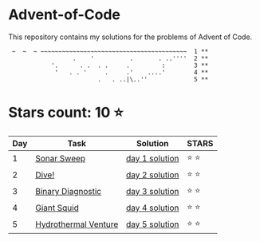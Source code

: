 # Advent-of-Code
This repository contains my solutions for the problems of Advent of Code.

```
 ~  ~  ~ ~~~~~~~~~~~~~~~~~~~~~~~~~~~~~~~~~~~~~~~~~  1 **
                  .    '          .       . ..''''  2 **
            '.      . .  . .     .         :        3 **
             '   . . '     .     .'    ....'        4 **
                         .   . ..|\..''             5 **
```

# Stars count: 10 :star:

Day | Task | Solution | STARS |
------------ | ------------ | ------------- | ------------- |
1 |[Sonar Sweep](./day-1) |[day 1 solution](./day-1/Program.cs) | :star: :star: |
2 |[Dive!](./day-2) |[day 2 solution](./day-2/Program.cs) | :star: :star: |
3 |[Binary Diagnostic](./day-3) |[day 3 solution](./day-3/Program.cs) | :star: :star: |
4 |[Giant Squid](./day-4) |[day 4 solution](./day-4/Program.cs) | :star: :star: |
5 |[Hydrothermal Venture](./day-5) |[day 5 solution](./day-5/Program.cs) | :star: :star: |
